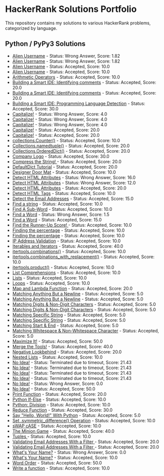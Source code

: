 # HackerRank Solutions Portfolio

This repository contains my solutions to various HackerRank problems, categorized by language.

## Python / PyPy3 Solutions

- [Alien Username](./alien-username/README.md) - Status: Wrong Answer, Score: 1.82
- [Alien Username](./alien-username/README.md) - Status: Wrong Answer, Score: 1.82
- [Alien Username](./alien-username/README.md) - Status: Accepted, Score: 10.0
- [Alien Username](./alien-username/README.md) - Status: Accepted, Score: 10.0
- [Arithmetic Operators](./python-arithmetic-operators/README.md) - Status: Accepted, Score: 10.0
- [Building a Smart IDE: Identifying comments](./ide-identifying-comments/README.md) - Status: Accepted, Score: 20.0
- [Building a Smart IDE: Identifying comments](./ide-identifying-comments/README.md) - Status: Accepted, Score: 20.0
- [Building a Smart IDE: Programming Language Detection](./programming-language-detection/README.md) - Status: Accepted, Score: 30.0
- [Capitalize!](./capitalize/README.md) - Status: Wrong Answer, Score: 4.0
- [Capitalize!](./capitalize/README.md) - Status: Wrong Answer, Score: 4.0
- [Capitalize!](./capitalize/README.md) - Status: Wrong Answer, Score: 4.0
- [Capitalize!](./capitalize/README.md) - Status: Accepted, Score: 20.0
- [Capitalize!](./capitalize/README.md) - Status: Accepted, Score: 20.0
- [collections.Counter()](./collections-counter/README.md) - Status: Accepted, Score: 10.0
- [Collections.namedtuple()](./py-collections-namedtuple/README.md) - Status: Accepted, Score: 20.0
- [Collections.OrderedDict()](./py-collections-ordereddict/README.md) - Status: Accepted, Score: 20.0
- [Company Logo](./most-commons/README.md) - Status: Accepted, Score: 30.0
- [Compress the String! ](./compress-the-string/README.md) - Status: Accepted, Score: 20.0
- [DefaultDict Tutorial](./defaultdict-tutorial/README.md) - Status: Accepted, Score: 20.0
- [Designer Door Mat](./designer-door-mat/README.md) - Status: Accepted, Score: 10.0
- [Detect HTML Attributes](./html-attributes/README.md) - Status: Wrong Answer, Score: 16.0
- [Detect HTML Attributes](./html-attributes/README.md) - Status: Wrong Answer, Score: 12.0
- [Detect HTML Attributes](./html-attributes/README.md) - Status: Accepted, Score: 20.0
- [Detect HTML Tags](./detect-html-tags/README.md) - Status: Accepted, Score: 10.0
- [Detect the Email Addresses](./detect-the-email-addresses/README.md) - Status: Accepted, Score: 15.0
- [Find a string](./find-a-string/README.md) - Status: Accepted, Score: 10.0
- [Find A Sub-Word](./find-substring/README.md) - Status: Accepted, Score: 10.0
- [Find a Word](./find-a-word/README.md) - Status: Wrong Answer, Score: 1.5
- [Find a Word](./find-a-word/README.md) - Status: Accepted, Score: 15.0
- [Find the Runner-Up Score!  ](./find-second-maximum-number-in-a-list/README.md) - Status: Accepted, Score: 10.0
- [Finding the percentage](./finding-the-percentage/README.md) - Status: Accepted, Score: 10.0
- [Finding the percentage](./finding-the-percentage/README.md) - Status: Accepted, Score: 10.0
- [IP Address Validation](./ip-address-validation/README.md) - Status: Accepted, Score: 10.0
- [Iterables and Iterators](./iterables-and-iterators/README.md) - Status: Accepted, Score: 40.0
- [itertools.combinations()](./itertools-combinations/README.md) - Status: Accepted, Score: 10.0
- [itertools.combinations_with_replacement()](./itertools-combinations-with-replacement/README.md) - Status: Accepted, Score: 10.0
- [itertools.product()](./itertools-product/README.md) - Status: Accepted, Score: 10.0
- [List Comprehensions](./list-comprehensions/README.md) - Status: Accepted, Score: 10.0
- [Lists](./python-lists/README.md) - Status: Accepted, Score: 10.0
- [Loops](./python-loops/README.md) - Status: Accepted, Score: 10.0
- [Map and Lambda Function](./map-and-lambda-expression/README.md) - Status: Accepted, Score: 20.0
- [Matching Anything But a Newline](./matching-anything-but-new-line/README.md) - Status: Accepted, Score: 5.0
- [Matching Anything But a Newline](./matching-anything-but-new-line/README.md) - Status: Accepted, Score: 5.0
- [Matching Digits & Non-Digit Characters](./matching-digits-non-digit-character/README.md) - Status: Accepted, Score: 5.0
- [Matching Digits & Non-Digit Characters](./matching-digits-non-digit-character/README.md) - Status: Accepted, Score: 5.0
- [Matching Specific String](./matching-specific-string/README.md) - Status: Accepted, Score: 5.0
- [Matching Specific String](./matching-specific-string/README.md) - Status: Accepted, Score: 5.0
- [Matching Start & End](./matching-start-end/README.md) - Status: Accepted, Score: 5.0
- [Matching Whitespace & Non-Whitespace Character](./matching-whitespace-non-whitespace-character/README.md) - Status: Accepted, Score: 5.0
- [Maximize It!](./maximize-it/README.md) - Status: Accepted, Score: 50.0
- [Merge the Tools!](./merge-the-tools/README.md) - Status: Accepted, Score: 40.0
- [Negative Lookbehind](./negative-lookbehind/README.md) - Status: Accepted, Score: 20.0
- [Nested Lists](./nested-list/README.md) - Status: Accepted, Score: 10.0
- [No Idea!](./no-idea/README.md) - Status: Terminated due to timeout, Score: 21.43
- [No Idea!](./no-idea/README.md) - Status: Terminated due to timeout, Score: 21.43
- [No Idea!](./no-idea/README.md) - Status: Terminated due to timeout, Score: 21.43
- [No Idea!](./no-idea/README.md) - Status: Terminated due to timeout, Score: 21.43
- [No Idea!](./no-idea/README.md) - Status: Wrong Answer, Score: 0.0
- [No Idea!](./no-idea/README.md) - Status: Accepted, Score: 50.0
- [Print Function](./python-print/README.md) - Status: Accepted, Score: 20.0
- [Python If-Else](./py-if-else/README.md) - Status: Accepted, Score: 10.0
- [Python: Division](./python-division/README.md) - Status: Accepted, Score: 10.0
- [Reduce Function](./reduce-function/README.md) - Status: Accepted, Score: 30.0
- [Say "Hello, World!" With Python](./py-hello-world/README.md) - Status: Accepted, Score: 5.0
- [Set .symmetric_difference() Operation](./py-set-symmetric-difference-operation/README.md) - Status: Accepted, Score: 10.0
- [sWAP cASE](./swap-case/README.md) - Status: Accepted, Score: 10.0
- [The Minion Game](./the-minion-game/README.md) - Status: Accepted, Score: 40.0
- [Tuples ](./python-tuples/README.md) - Status: Accepted, Score: 10.0
- [Validating Email Addresses With a Filter ](./validate-list-of-email-address-with-filter/README.md) - Status: Accepted, Score: 20.0
- [Validating Email Addresses With a Filter ](./validate-list-of-email-address-with-filter/README.md) - Status: Accepted, Score: 20.0
- [What's Your Name?](./whats-your-name/README.md) - Status: Wrong Answer, Score: 0.0
- [What's Your Name?](./whats-your-name/README.md) - Status: Accepted, Score: 10.0
- [Word Order](./word-order/README.md) - Status: Accepted, Score: 50.0
- [Write a function](./write-a-function/README.md) - Status: Accepted, Score: 10.0
